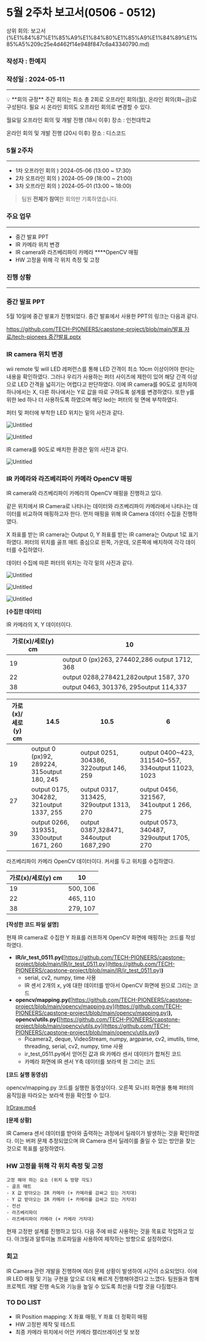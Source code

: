 # 5월 2주차 보고서(0506 - 0512)

상위 회의: 보고서 (%E1%84%87%E1%85%A9%E1%84%80%E1%85%A9%E1%84%89%E1%85%A5%209c25e4d462f14e948f847c6a43340790.md)

### 작성자 : 한예지

### 작성일 : 2024-05-11

---

<aside>
💡 **회의 규정**
주간 회의는 최소 총 2회로 오프라인 회의(월), 온라인 회의(화~금)로 구성된다. 필요 시 온라인 회의도 오프라인 회의로 변경할 수 있다.  

월요일 오프라인 회의 및 개발 진행 (18시 이후)
장소 : 인천대학교

온라인 회의 및 개발 진행 (20시 이후)
장소 : 디스코드

</aside>

### 5월 2주차

---

- 1차 오프라인 회의 ) 2024-05-06 (13:00 ~ 17:30)
- 2차 오프라인 회의 ) 2024-05-09 (18:00 ~ 21:00)
- 3차 오프라인 회의 ) 2024-05-01 (13:00 ~ 18:00)

> 팀원 **전체가 참여**한 회의만 기록하였습니다.
> 

### 주요 업무

---

- 중간 발표 PPT
- IR 카메라 위치 변경
- IR camera와 라즈베리파이 카메라 ****OpenCV 매핑
- HW 고정을 위해 각 위치 측정 및 고정

### 진행 상황

---

### **중간 발표 PPT**

5월 10일에 중간 발표가 진행되었다. 중간 발표에서 사용한 PPT의 링크는 다음과 같다.

[https://github.com/TECH-PIONEERS/capstone-project/blob/main/발표 자료/tech-pionees 중간발표.pptx](https://github.com/TECH-PIONEERS/capstone-project/blob/main/%EB%B0%9C%ED%91%9C%20%EC%9E%90%EB%A3%8C/tech-pionees%20%EC%A4%91%EA%B0%84%EB%B0%9C%ED%91%9C.pptx)

### **IR camera 위치 변경**

wii remote 및 will LED 레퍼런스를 통해 LED 간격이 최소 10cm 이상이어야 한다는 내용을 확인하였다. 그러나 우리가 사용하는 퍼터 사이즈에 제한이 있어 해당 간격 이상으로 LED 간격을 넓히기는 어렵다고 판단하였다. 이에 IR camera를 90도로 설치하여 하나에서는 X, 다른 하나에서는 Y로 값을 따로 구하도록 설계를 변경하였다. 또한 y를 위한 led 하나 더 사용하도록 하였으며 해당 led는 퍼터의 윗 면에 부착하였다.

퍼터 및 퍼터에 부착한 LED 위치는 밑의 사진과 같다.

![Untitled](5%E1%84%8B%E1%85%AF%E1%86%AF%202%E1%84%8C%E1%85%AE%E1%84%8E%E1%85%A1%20%E1%84%87%E1%85%A9%E1%84%80%E1%85%A9%E1%84%89%E1%85%A5(0506%20-%200512)%209a5b8da4373547649cfa3c3473c24f27/Untitled.png)

![Untitled](5%E1%84%8B%E1%85%AF%E1%86%AF%202%E1%84%8C%E1%85%AE%E1%84%8E%E1%85%A1%20%E1%84%87%E1%85%A9%E1%84%80%E1%85%A9%E1%84%89%E1%85%A5(0506%20-%200512)%209a5b8da4373547649cfa3c3473c24f27/Untitled%201.png)

IR camera를 90도로 배치한 환경은 밑의 사진과 같다.

![Untitled](5%E1%84%8B%E1%85%AF%E1%86%AF%202%E1%84%8C%E1%85%AE%E1%84%8E%E1%85%A1%20%E1%84%87%E1%85%A9%E1%84%80%E1%85%A9%E1%84%89%E1%85%A5(0506%20-%200512)%209a5b8da4373547649cfa3c3473c24f27/Untitled%202.png)

### **IR 카메라와 라즈베리파이 카메라** **OpenCV 매핑**

IR camera와 라즈베리파이 카메라의 OpenCV 매핑을 진행하고 있다. 

같은 위치에서 IR Camera로 나타나는 데이터와 라즈베리파이 카메라에서 나타나는 데이터를 비교하여 매핑하고자 한다. 먼저 매핑을 위해 IR Camera 데이터 수집을 진행하였다.

X 좌표를 받는 IR camera는 Output 0, Y 좌표를 받는 IR camera는 Output 1로 표기하였다. 퍼터의 위치를 골프 매트 중심으로 왼쪽, 가운데, 오른쪽에 배치하여 각각 데이터를 수집하였다.

데이터 수집에 따른 퍼터의 위치는 각각 밑의 사진과 같다.

![Untitled](0511%201731a49e3387417190fa85e10a022810/Untitled.png)

![Untitled](0511%201731a49e3387417190fa85e10a022810/Untitled%201.png)

![Untitled](0511%201731a49e3387417190fa85e10a022810/Untitled%202.png)

**[수집한 데이터]**

IR 카메라의 X, Y 데이터이다.

| 가로(x)/세로(y) cm | 10 |
| --- | --- |
| 19 | output 0 (px)263, 274402,286 output 1712, 368 |
| 22 | output 0288,278421,282output 1587, 370 |
| 38 | output 0463, 301376, 295output 114,337 |

| 가로(x)/세로(y) cm | 14.5 | 10.5 | 6 |
| --- | --- | --- | --- |
| 19 | output 0 (px)92, 289224, 315output 180, 245 | output 0251, 304386, 322output 146, 259 | output 0400~423, 311540~557, 334output 11023, 1023 |
| 27 | output 0175, 304282, 321output 1337, 255 | output 0317, 313425, 329output 1313, 270 | output 0456, 321567, 341output 1 266, 275 |
| 39 | output 0266, 319351, 330output 1671, 260 | output 0387,328471, 344output 1687,290 | output 0573, 340487, 329output 1705, 270 |

라즈베리파이 카메라 OpenCV 데이터이다. 커서를 두고 위치를 수집하였다.

| 가로(x)/세로(y) cm | 10 |
| --- | --- |
| 19 | 500, 106 |
| 22 | 465, 110 |
| 38 | 279, 107 |

**[작성한 코드 파일 설명]** 

현재 IR camera로 수집한 Y 좌표를 러프하게 OpenCV 화면에 매핑하는 코드를 작성하였다.

- **IR/ir_test_0511.py(**[https://github.com/TECH-PIONEERS/capstone-project/blob/main/IR/ir_test_0511.py](https://github.com/TECH-PIONEERS/capstone-project/blob/main/IR/ir_test_0511.py)**)**
    - serial, cv2, numpy, time 사용
    - IR 센서 2개의 x, y에 대한 데이터를 받아서 OpenCV 화면에 원으로 그리는 코드
- **opencv/mapping.py(**[https://github.com/TECH-PIONEERS/capstone-project/blob/main/opencv/mapping.py](https://github.com/TECH-PIONEERS/capstone-project/blob/main/opencv/mapping.py)**), opencv/utils.py(**[https://github.com/TECH-PIONEERS/capstone-project/blob/main/opencv/utils.py](https://github.com/TECH-PIONEERS/capstone-project/blob/main/opencv/utils.py)**)**
    - Picamera2, deque, VideoStream, numpy, argparse, cv2, imutils, time, threading, serial, cv2, numpy, time 사용
    - ir_test_0511.py에서 얻어진 값과 IR 카메라 센서 데이터가 합쳐진 코드
    - 카메라 화면에 IR 센서 Y축 데이터를 보라색 원 그리는 코드

**[코드 실행 동영상]**

opencv/mapping.py 코드를 실행한 동영상이다. 오른쪽 모니터 화면을 통해 퍼터의 움직임을 따라오는 보라색 원을 확인할 수 있다.

[IrDraw.mp4](5%E1%84%8B%E1%85%AF%E1%86%AF%202%E1%84%8C%E1%85%AE%E1%84%8E%E1%85%A1%20%E1%84%87%E1%85%A9%E1%84%80%E1%85%A9%E1%84%89%E1%85%A5(0506%20-%200512)%209a5b8da4373547649cfa3c3473c24f27/IrDraw.mp4)

**[문제 상황]**

IR Camera 센서 데이터를 받아와 출력하는 과정에서 딜레이가 발생하는 것을 확인하였다. 이는 버퍼 문제 추정되었으며 IR Camera 센서 딜레이를 줄일 수 있는 방안을 찾는 것으로 목표를 설정하였다.

### **HW 고정을 위해 각 위치 측정 및 고정**

```
고정 해야 하는 요소 (위치 & 방향 각도)
- 골프 매트
- X 값 받아오는 IR 카메라 (+ 카메라를 감싸고 있는 거치대)
- Y 값 받아오는 IR 카메라 (+ 카메라를 감싸고 있는 거치대)
- 전선
- 라즈베리파이
- 라즈베리파이 카메라 (+ 카메라 거치대)
```

현재 고정판 설계를 진행하고 있다. 다음 주에 바로 사용하는 것을 목표로 작업하고 있다. 아크릴과 알루미늄 프로파일을 사용하여 제작하는 방향으로 설정하였다.

### 회고

IR Camera 관련 개발을 진행하며 여러 문제 상황이 발생하여 시간이 소요되었다. 이에 IR LED 매핑 및 기능 구현을 앞으로 더욱 빠르게 진행해야겠다고 느꼈다. 팀원들과 함께 프로젝트 개발 진행 속도와 기능을 높일 수 있도록 최선을 다할 것을 다짐했다.

### TO DO LIST

- IR Position mapping: X 좌표 매핑, Y 좌표 더 정확히 매핑
- HW 고정판 제작 및 테스트
- 최종 카메라 위치에서 어안 카메라 캘리브레이션 및 보정